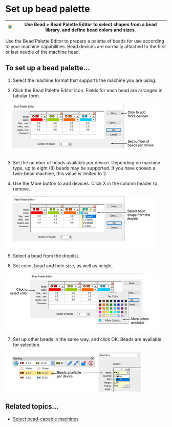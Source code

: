 # Set up bead palette

| ![BeadPaletteEditor.png](assets/BeadPaletteEditor.png) | Use Bead > Bead Palette Editor to select shapes from a bead library, and define bead colors and sizes. |
| ------------------------------------------------------ | ------------------------------------------------------------------------------------------------------ |

Use the Bead Palette Editor to prepare a palette of beads for use according to your machine capabilities. Bead devices are normally attached to the first or last needle of the machine head.

## To set up a bead palette...

1. Select the machine format that supports the machine you are using.

2. Click the Bead Palette Editor icon. Fields for each bead are arranged in tabular form.

![BeadPaletteEditor00020.png](assets/BeadPaletteEditor00020.png)

3. Set the number of beads available per device. Depending on machine type, up to eight (8) beads may be supported. If you have chosen a twin-bead machine, this value is limited to 2.

4. Use the More button to add devices. Click X in the column header to remove.

![BeadPaletteEditorMore.png](assets/BeadPaletteEditorMore.png)

5. Select a bead from the droplist.

6. Set color, bead and hole size, as well as height.

![beading00025.png](assets/beading00025.png)

7. Set up other beads in the same way, and click OK. Beads are available for selection.

![BeadingDropdownTwinBlank.png](assets/BeadingDropdownTwinBlank.png)

## Related topics...

- [Select bead-capable machines](Select_bead-capable_machines)
